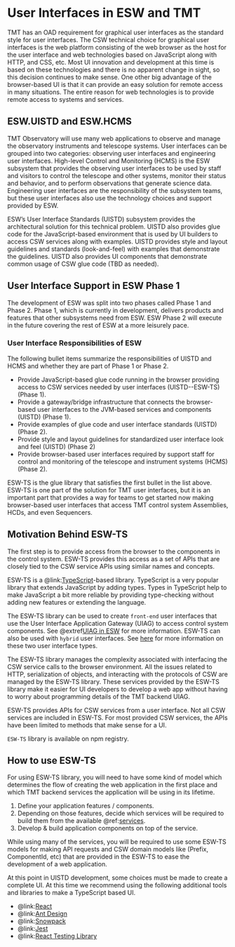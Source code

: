 # User Interfaces in ESW and TMT

TMT has an OAD requirement for graphical user interfaces as the standard style for user interfaces. The CSW technical choice for
graphical user interfaces is the web platform consisting of the web browser as the host for the user interface and web
technologies based on JavaScript along with HTTP, and CSS, etc. Most UI innovation and development at this time is
based on these technologies and there is no apparent change in sight, so this decision continues to make sense.
One other big advantage of the browser-based UI is that it can provide an easy solution for remote access in many situations.
The entire reason for web technologies is to provide remote access to systems and services.

## ESW.UISTD and ESW.HCMS

TMT Observatory will use many web applications to observe and manage the observatory instruments and telescope systems.
User interfaces can be grouped into two categories: observing user interfaces and engineering user interfaces.
High-level Control and Monitoring (HCMS) is the ESW subsystem that provides the observing user interfaces
to be used by staff and visitors to control the telescope and other systems, monitor their
status and behavior, and to perform observations that generate science data. Engineering user interfaces are
the responsibility of the subsystem teams, but these user interfaces also use the technology choices and support provided
by ESW.

ESW’s User Interface Standards (UISTD) subsystem provides the architectural solution for this technical problem.
UISTD also provides glue code for the JavaScript-based environment that is used by UI builders to access CSW services
along with examples. UISTD provides style and layout guidelines and standards (look-and-feel) with examples that demonstrate
the guidelines. UISTD also provides UI components that demonstrate common usage of CSW glue code (TBD as needed).

## User Interface Support in ESW Phase 1

The development of ESW was split into two phases called Phase 1 and Phase 2. Phase 1, which is currently in development,
delivers products and features that other subsystems need from ESW. ESW Phase 2 will execute in the future covering the
rest of ESW at a more leisurely pace.

### User Interface Responsibilities of ESW

The following bullet items summarize the responsibilities of UISTD and HCMS and whether they are part of Phase 1 or Phase 2.

* Provide JavaScript-based glue code running in the browser providing access to CSW services needed by user interfaces (UISTD--ESW-TS) (Phase 1).
* Provide a gateway/bridge infrastructure that connects the browser-based user interfaces to the JVM-based services and components (UISTD) (Phase 1).
* Provide examples of glue code and user interface standards (UISTD) (Phase 2).
* Provide style and layout guidelines for standardized user interface look and feel (UISTD) (Phase 2)
* Provide browser-based user interfaces required by support staff for control and monitoring of the telescope and instrument systems (HCMS) (Phase 2).

ESW-TS is the glue library that satisfies the first bullet in the list above. ESW-TS is one part of the
solution for TMT user interfaces, but it is an important part that provides a way for teams to get started now
making browser-based user interfaces that access TMT control system Assemblies, HCDs, and even Sequencers.

## Motivation Behind ESW-TS

The first step is to provide access from the browser to the components in the control system. ESW-TS provides this
access as a set of APIs that are closely tied to the CSW service APIs using similar names and concepts.

ESW-TS is a @link:[TypeScript](https://www.typescriptlang.org)-based library. TypeScript is a very popular library
that extends JavaScript by adding types. Types in TypeScript help to make JavaScript a bit more reliable by providing type-checking
without adding new features or extending the language.

The ESW-TS library can be used to create `front-end` user interfaces that
use the User Interface Application Gateway (UIAG) to access control system components. See @extref[UIAG in ESW](esw:uisupport/gateway) for more information.
ESW-TS can also be used with `hybrid` user interfaces. See [here](esw:uisupport/UIOverview.html) for more information on these
two user interface types.

The ESW-TS library manages the complexity associated with interfacing the CSW service calls to the browser environment.
All the issues related to HTTP, serialization of objects, and interacting with the protocols of CSW are managed by the
ESW-TS library.  These services provided by the ESW-TS library
make it easier for UI developers to develop a web app without having to worry about programming details of the TMT backend UIAG.

ESW-TS provides APIs for CSW services from a user interface. Not all CSW services are included in ESW-TS. For most provided CSW services,
the APIs have been limited to methods that make sense for a UI.

`ESW-TS` library is available on npm registry.

## How to use ESW-TS

For using ESW-TS library, you will need to have some kind of model which determines the flow of creating the web application in the first place and which
TMT backend services the application will be using in its lifetime.

1. Define your application features / components.
1. Depending on those features, decide which services will be required to build them from the available @ref:[services](services/index.md).
1. Develop & build application components on top of the service.

While using many of the services, you will be required to use some ESW-TS models for making API requests and
CSW domain models like (Prefix, ComponentId, etc) that are provided in the ESW-TS to ease the development of a web application.

At this point in UISTD development, some choices must be made to create a complete UI. At this time we recommend using the
following additional tools and libraries to make a TypeScript based UI.

* @link:[React](https://reactjs.org)
* @link:[Ant Design](https://ant.design)
* @link:[Snowpack](https://www.snowpack.dev/)
* @link:[Jest](https://jestjs.io/)
* @link:[React Testing Library](https://testing-library.com/docs/react-testing-library/intro/)
